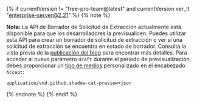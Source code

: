 {% if currentVersion != "free-pro-team@latest" and currentVersion ver_lt "enterprise-server@2.21" %}
{% note %}

**Nota:** La API de Borrador de Solicitud de Extracción actualmente está disponible para que los desarrolladores la previsualicen. Puedes utilizar esta API para crear un borrador de solicitud de extracción o ver si una solicitud de extracción se encuentra en estado de borrador. Consulta la vista previa de la [publicación del blog](https://developer.github.com/changes/2019-02-14-draft-pull-requests) para encontrar más detalles. Para acceder al nuevo parámetro `draft` durante el periodo de previsualización, debes proporcionar un [tipo de medios](/v3/media) personalizado en el encabezado `Accept`:
```
application/vnd.github.shadow-cat-preview+json
```

{% endnote %}
{% endif %}
